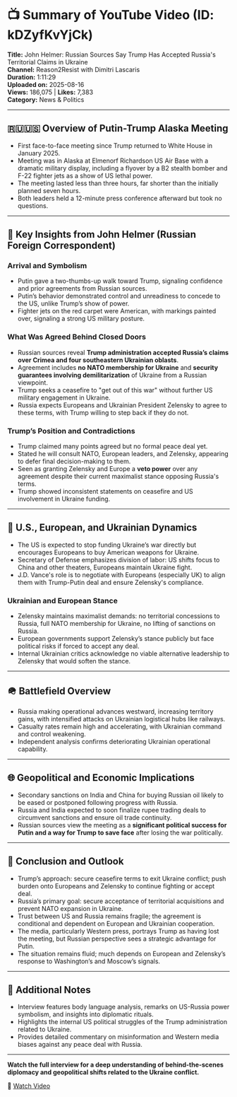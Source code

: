 # 📺 Summary of YouTube Video (ID: kDZyfKvYjCk)  
**Title:** John Helmer: Russian Sources Say Trump Has Accepted Russia's Territorial Claims in Ukraine  
**Channel:** Reason2Resist with Dimitri Lascaris  
**Duration:** 1:11:29  
**Uploaded on:** 2025-08-16  
**Views:** 186,075 | **Likes:** 7,383  
**Category:** News & Politics  

---

## 🇷🇺🇺🇸 Overview of Putin-Trump Alaska Meeting  
- First face-to-face meeting since Trump returned to White House in January 2025.  
- Meeting was in Alaska at Elmenorf Richardson US Air Base with a dramatic military display, including a flyover by a B2 stealth bomber and F-22 fighter jets as a show of US lethal power.  
- The meeting lasted less than three hours, far shorter than the initially planned seven hours.  
- Both leaders held a 12-minute press conference afterward but took no questions.  

---

## 🎤 Key Insights from John Helmer (Russian Foreign Correspondent)  
### Arrival and Symbolism  
- Putin gave a two-thumbs-up walk toward Trump, signaling confidence and prior agreements from Russian sources.  
- Putin’s behavior demonstrated control and unreadiness to concede to the US, unlike Trump’s show of power.  
- Fighter jets on the red carpet were American, with markings painted over, signaling a strong US military posture.  

### What Was Agreed Behind Closed Doors  
- Russian sources reveal **Trump administration accepted Russia’s claims over Crimea and four southeastern Ukrainian oblasts**.  
- Agreement includes **no NATO membership for Ukraine** and **security guarantees involving demilitarization** of Ukraine from a Russian viewpoint.  
- Trump seeks a ceasefire to "get out of this war" without further US military engagement in Ukraine.  
- Russia expects Europeans and Ukrainian President Zelensky to agree to these terms, with Trump willing to step back if they do not.  

### Trump’s Position and Contradictions  
- Trump claimed many points agreed but no formal peace deal yet.  
- Stated he will consult NATO, European leaders, and Zelensky, appearing to defer final decision-making to them.  
- Seen as granting Zelensky and Europe a **veto power** over any agreement despite their current maximalist stance opposing Russia's terms.  
- Trump showed inconsistent statements on ceasefire and US involvement in Ukraine funding.  

---

## 🔄 U.S., European, and Ukrainian Dynamics  
- The US is expected to stop funding Ukraine’s war directly but encourages Europeans to buy American weapons for Ukraine.  
- Secretary of Defense emphasizes division of labor: US shifts focus to China and other theaters, Europeans maintain Ukraine fight.  
- J.D. Vance's role is to negotiate with Europeans (especially UK) to align them with Trump-Putin deal and ensure Zelensky's compliance.  

### Ukrainian and European Stance  
- Zelensky maintains maximalist demands: no territorial concessions to Russia, full NATO membership for Ukraine, no lifting of sanctions on Russia.  
- European governments support Zelensky’s stance publicly but face political risks if forced to accept any deal.  
- Internal Ukrainian critics acknowledge no viable alternative leadership to Zelensky that would soften the stance.  

---

## 🪖 Battlefield Overview  
- Russia making operational advances westward, increasing territory gains, with intensified attacks on Ukrainian logistical hubs like railways.  
- Casualty rates remain high and accelerating, with Ukrainian command and control weakening.  
- Independent analysis confirms deteriorating Ukrainian operational capability.  

---

## 🌐 Geopolitical and Economic Implications  
- Secondary sanctions on India and China for buying Russian oil likely to be eased or postponed following progress with Russia.  
- Russia and India expected to soon finalize rupee trading deals to circumvent sanctions and ensure oil trade continuity.  
- Russian sources view the meeting as a **significant political success for Putin and a way for Trump to save face** after losing the war politically.  

---

## 🤝 Conclusion and Outlook  
- Trump’s approach: secure ceasefire terms to exit Ukraine conflict; push burden onto Europeans and Zelensky to continue fighting or accept deal.  
- Russia’s primary goal: secure acceptance of territorial acquisitions and prevent NATO expansion in Ukraine.  
- Trust between US and Russia remains fragile; the agreement is conditional and dependent on European and Ukrainian cooperation.  
- The media, particularly Western press, portrays Trump as having lost the meeting, but Russian perspective sees a strategic advantage for Putin.  
- The situation remains fluid; much depends on European and Zelensky’s response to Washington’s and Moscow’s signals.  

---

## 🎥 Additional Notes  
- Interview features body language analysis, remarks on US-Russia power symbolism, and insights into diplomatic rituals.  
- Highlights the internal US political struggles of the Trump administration related to Ukraine.  
- Provides detailed commentary on misinformation and Western media biases against any peace deal with Russia.  

---

**Watch the full interview for a deep understanding of behind-the-scenes diplomacy and geopolitical shifts related to the Ukraine conflict.**  

🔗 [Watch Video](https://www.youtube.com/watch?v=kDZyfKvYjCk)